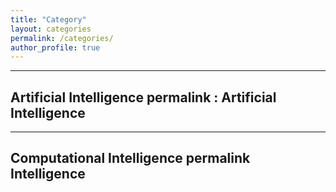 ```yaml
---
title: "Category"
layout: categories
permalink: /categories/
author_profile: true
---
```

---
Artificial Intelligence 
permalink : Artificial Intelligence
---
---
Computational Intelligence
permalink Intelligence
---
